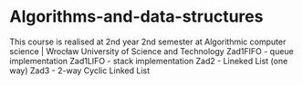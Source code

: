 # Algorithms-and-data-structures
This course is realised at 2nd year 2nd semester at Algorithmic computer science | Wrocław University of Science and Technology
Zad1FIFO - queue implementation
Zad1LIFO - stack implementation
Zad2 - Lineked List (one way)
Zad3 - 2-way Cyclic Linked List


